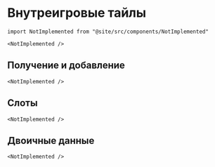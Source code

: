 # Внутреигровые тайлы

```mdx-code-block
import NotImplemented from "@site/src/components/NotImplemented"

<NotImplemented />
```

## Получение и добавление

```mdx-code-block
<NotImplemented />
```

## Слоты

```mdx-code-block
<NotImplemented />
```

## Двоичные данные

```mdx-code-block
<NotImplemented />
```
